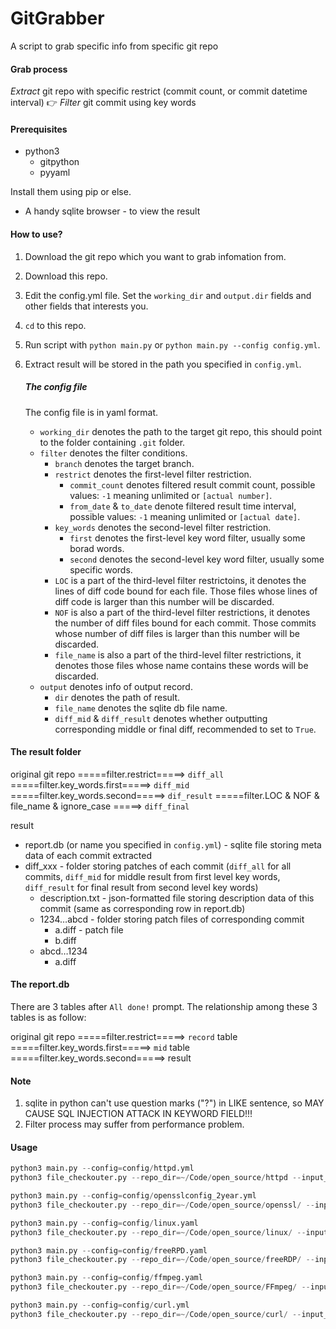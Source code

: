 # GitGrabber
A script to grab specific info from specific git repo

#### Grab process

*Extract* git repo with specific restrict (commit count, or commit datetime interval) 👉 *Filter* git commit  using key words

#### Prerequisites

* python3
  * gitpython
  * pyyaml

Install them using pip or else.

* A handy sqlite browser - to view the result

#### How to use?

1. Download the git repo which you want to grab infomation from.

2. Download this repo.

3. Edit the config.yml file. Set the `working_dir` and `output.dir` fields and other fields that interests you.

4. `cd` to this repo.

5. Run script with `python main.py` or `python main.py --config config.yml`.

6. Extract result will be stored in the path you specified in `config.yml`.

   ##### The config file

   The config file is in yaml format.

   * `working_dir` denotes the path to the target git repo, this should point to the folder containing `.git` folder.
   * `filter` denotes the filter conditions.
     * `branch` denotes the target branch.
     * `restrict` denotes the first-level filter restriction.
       * `commit_count` denotes filtered result commit count, possible values: `-1` meaning unlimited or `[actual number]`.
       * `from_date` & `to_date` denote filtered result time interval, possible values: `-1` meaning unlimited or `[actual date]`.
     * `key_words` denotes the second-level filter restriction.
       * `first` denotes the first-level key word filter, usually some borad words.
       * `second` denotes the second-level key word filter, usually some specific words.
     * `LOC` is a part of the third-level filter restrictoins, it denotes the lines of diff code bound for each file. Those files whose lines of diff code is larger than this number will be discarded.
     * `NOF` is also a part of the third-level filter restrictions, it denotes the number of diff files bound for each commit. Those commits whose number of diff files is larger than this number will be discarded.
     * `file_name` is also a part of the third-level filter restrictions, it denotes those files whose name contains these words will be discarded.
   * `output` denotes info of output record.
     * `dir` denotes the path of result.
     * `file_name` denotes the sqlite db file name.
     * `diff_mid` & `diff_result` denotes whether outputting corresponding middle or final diff, recommended to set to `True`.

#### The result folder

original git repo =====filter.restrict=====> `diff_all` =====filter.key_words.first=====> `diff_mid` =====filter.key_words.second=====> `dif_result` =====filter.LOC & NOF & file_name & ignore_case =====> `diff_final`

result

* report.db (or name you specified in `config.yml`) - sqlite file storing meta data of each commit extracted
* diff_xxx - folder storing patches of each commit (`diff_all` for all commits, `diff_mid` for middle result from first level key words, `diff_result` for final result from second level key words)
  * description.txt - json-formatted file storing description data of this commit (same as corresponding row in report.db)
  * 1234…abcd - folder storing patch files of corresponding commit
    * a.diff - patch file
    * b.diff
  * abcd…1234
    * a.diff

#### The report.db

There are 3 tables after `All done!` prompt. The relationship among these 3 tables is as follow:

original git repo =====filter.restrict=====> `record` table =====filter.key_words.first=====> `mid` table =====filter.key_words.second=====> result

#### Note

1. sqlite in python can't use question marks ("?") in LIKE sentence, so MAY CAUSE SQL INJECTION ATTACK IN KEYWORD FIELD!!!
2. Filter process may suffer from performance problem.

#### Usage

```python
python3 main.py --config=config/httpd.yml 
python3 file_checkouter.py --repo_dir=~/Code/open_source/httpd --input_dir=~/Code/open_source/gitgrabber_result/httpd/diff_final/

python3 main.py --config=config/opensslconfig_2year.yml 
python3 file_checkouter.py --repo_dir=~/Code/open_source/openssl/ --input_dir=~/Code/open_source/gitgrabber_result/openssl/diff_final/

python3 main.py --config=config/linux.yaml 
python3 file_checkouter.py --repo_dir=~/Code/open_source/linux/ --input_dir=~/Code/open_source/gitgrabber_result/linux/diff_final/

python3 main.py --config=config/freeRPD.yaml 
python3 file_checkouter.py --repo_dir=~/Code/open_source/freeRDP/ --input_dir=~/Code/open_source/gitgrabber_result/freeRDP/diff_final/

python3 main.py --config=config/ffmpeg.yaml 
python3 file_checkouter.py --repo_dir=~/Code/open_source/FFmpeg/ --input_dir=~/Code/open_source/gitgrabber_result/ffmpeg/diff_final/

python3 main.py --config=config/curl.yml 
python3 file_checkouter.py --repo_dir=~/Code/open_source/curl/ --input_dir=~/Code/open_source/gitgrabber_result/curl/diff_final/


```

